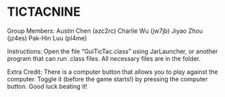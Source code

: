 # TICTACNINE

Group Members:
Austin Chen (azc2rc)
Charlie Wu (jw7jb)
Jiyao Zhou (jz4es)
Pak-Hin Luu (pl4me)

Instructions:
Open the file “GuiTicTac.class” using JarLauncher, or another program that can run .class files.
All necessary files are in the folder.

Extra Credit:
There is a computer button that allows you to play against the computer.
Toggle it (before the game starts!) by pressing the computer button.
Good luck beating it!